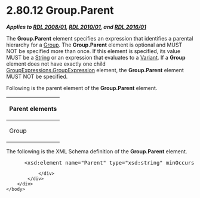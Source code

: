 <html dir="LTR" xmlns:mshelp="http://msdn.microsoft.com/mshelp" xmlns:ddue="http://ddue.schemas.microsoft.com/authoring/2003/5" xmlns:xlink="http://www.w3.org/1999/xlink" xmlns:tool="http://www.microsoft.com/tooltip">
    <head>
        <meta http-equiv="Content-Type" content="text/html; CHARSET=utf-8"></meta>
        <meta name="save" content="history"></meta>
        <title>2.80.12 Group.Parent</title>
        <xml>
            <mshelp:toctitle title="2.80.12 Group.Parent"></mshelp:toctitle>
            <mshelp:rltitle title="[MS-RDL]: Group.Parent"></mshelp:rltitle>
            <mshelp:keyword index="A" term="14426854-992a-4139-bf63-6664ddb17fc2"></mshelp:keyword>
            <mshelp:attr name="DCSext.ContentType" value="open specification"></mshelp:attr>
            <mshelp:attr name="AssetID" value="14426854-992a-4139-bf63-6664ddb17fc2"></mshelp:attr>
            <mshelp:attr name="TopicType" value="kbRef"></mshelp:attr>
            <mshelp:attr name="DCSext.Title" value="[MS-RDL]: Group.Parent" />
        </xml>
    </head>
    <body>
        <div id="header">
            <h1 class="heading">2.80.12 Group.Parent</h1>
        </div>
        <div id="mainSection">
            <div id="mainBody">
                <div id="allHistory" class="saveHistory"></div>
                <div id="sectionSection0" class="section" name="collapseableSection">
                    

<p><b><i>Applies to </i></b><a href="1e855f94-4617-47e4-b89e-0856c6cb420f.htm"><b><i>RDL 2008/01</i></b></a><b><i>,
</i></b><a href="3428e690-a348-4ec7-8a6a-8efb42d2cdee.htm"><b><i>RDL 2010/01</i></b></a><b><i>,
and </i></b><a href="52ce3983-2bfc-4e72-9359-42aaf5fe4509.htm"><b><i>RDL 2016/01</i></b></a></p>

<p>The <b>Group.Parent</b> element specifies an expression that
identifies a parental hierarchy for a <a href="dbfff811-1be7-4e8b-a5d2-6cc522317fbe.htm">Group</a>. The <b>Group.Parent</b>
element is optional and MUST NOT be specified more than once. If this element
is specified, its value MUST be a <a href="1ed81ef3-a683-45e3-aaad-bd2bbe71bc3d.htm">String</a> or an expression
that evaluates to a <a href="b2482b3f-74ab-4ca8-a9e5-c07955011743.htm#gt_a3af3eaf-64b7-499b-a95f-193cd4c27812">Variant</a>.
If a <b>Group</b> element does not have exactly one child <a href="ce9ab038-c7b6-4ac1-ba9e-faa3a2657eb7.htm">GroupExpressions.GroupExpression</a>
element, the <b>Group.Parent</b> element MUST NOT be specified.</p>

<p>Following is the parent element of the <b>Group.Parent</b>
element.</p>

<table>
 <thead>
  <tr>
   <th>
   <p>Parent elements</p>
   </th>
  </tr>
 </thead>
 <tr>
  <td>
  <p>Group</p>
  </td>
 </tr>
</table>

<p>The following is the XML Schema definition of the <b>Group.Parent</b>
element.</p>

<dl>
<dd>
<div><pre> &lt;xsd:element name=&quot;Parent&quot; type=&quot;xsd:string&quot; minOccurs=&quot;0&quot; /&gt;
</pre></div>
</dd></dl>


                </div>
            </div>
        </div>
    </body>
</html>